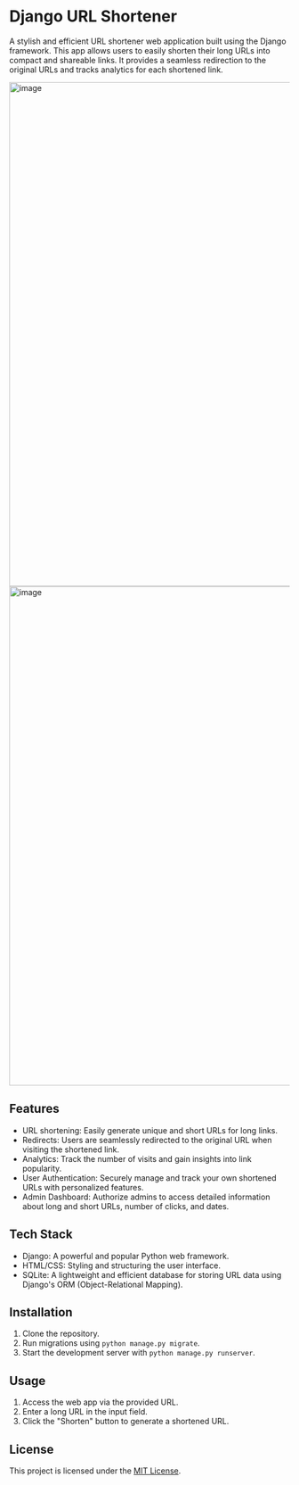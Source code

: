 # Django URL Shortener

A stylish and efficient URL shortener web application built using the Django framework. This app allows users to easily shorten their long URLs into compact and shareable links. It provides a seamless redirection to the original URLs and tracks analytics for each shortened link. 

<img width="904" alt="image" src="https://github.com/saikiran76/DjangoProject/assets/80874246/6c12145d-dd76-4f69-bfa3-3b805db0b49e">

<img width="895" alt="image" src="https://github.com/saikiran76/DjangoProject/assets/80874246/477a0aff-b24d-412f-ad55-ae139e41a971">


## Features

- URL shortening: Easily generate unique and short URLs for long links.
- Redirects: Users are seamlessly redirected to the original URL when visiting the shortened link.
- Analytics: Track the number of visits and gain insights into link popularity.
- User Authentication: Securely manage and track your own shortened URLs with personalized features.
- Admin Dashboard: Authorize admins to access detailed information about long and short URLs, number of clicks, and dates.

## Tech Stack

- Django: A powerful and popular Python web framework.
- HTML/CSS: Styling and structuring the user interface.
- SQLite: A lightweight and efficient database for storing URL data using Django's ORM (Object-Relational Mapping).
## Installation

1. Clone the repository.
2. Run migrations using `python manage.py migrate`.
3. Start the development server with `python manage.py runserver`.

## Usage

1. Access the web app via the provided URL.
2. Enter a long URL in the input field.
3. Click the "Shorten" button to generate a shortened URL.


## License

This project is licensed under the [MIT License](LICENSE).

